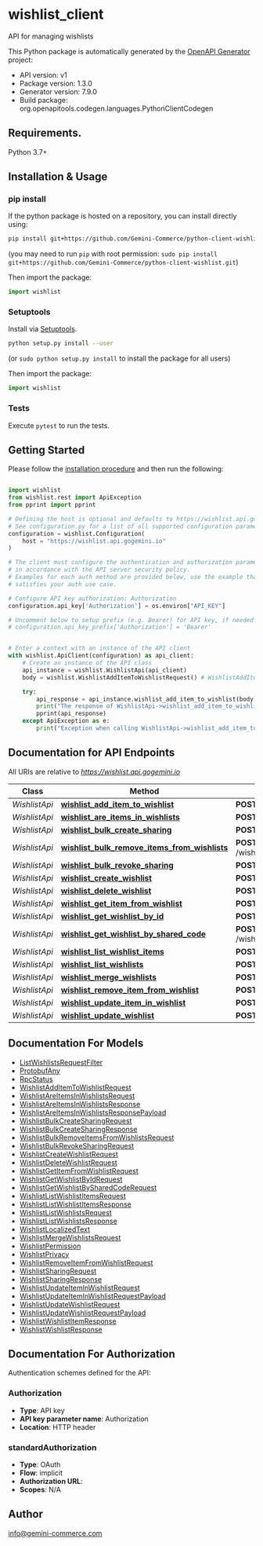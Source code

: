 # wishlist_client
API for managing wishlists

This Python package is automatically generated by the [OpenAPI Generator](https://openapi-generator.tech) project:

- API version: v1
- Package version: 1.3.0
- Generator version: 7.9.0
- Build package: org.openapitools.codegen.languages.PythonClientCodegen

## Requirements.

Python 3.7+

## Installation & Usage
### pip install

If the python package is hosted on a repository, you can install directly using:

```sh
pip install git+https://github.com/Gemini-Commerce/python-client-wishlist.git
```
(you may need to run `pip` with root permission: `sudo pip install git+https://github.com/Gemini-Commerce/python-client-wishlist.git`)

Then import the package:
```python
import wishlist
```

### Setuptools

Install via [Setuptools](http://pypi.python.org/pypi/setuptools).

```sh
python setup.py install --user
```
(or `sudo python setup.py install` to install the package for all users)

Then import the package:
```python
import wishlist
```

### Tests

Execute `pytest` to run the tests.

## Getting Started

Please follow the [installation procedure](#installation--usage) and then run the following:

```python

import wishlist
from wishlist.rest import ApiException
from pprint import pprint

# Defining the host is optional and defaults to https://wishlist.api.gogemini.io
# See configuration.py for a list of all supported configuration parameters.
configuration = wishlist.Configuration(
    host = "https://wishlist.api.gogemini.io"
)

# The client must configure the authentication and authorization parameters
# in accordance with the API server security policy.
# Examples for each auth method are provided below, use the example that
# satisfies your auth use case.

# Configure API key authorization: Authorization
configuration.api_key['Authorization'] = os.environ["API_KEY"]

# Uncomment below to setup prefix (e.g. Bearer) for API key, if needed
# configuration.api_key_prefix['Authorization'] = 'Bearer'


# Enter a context with an instance of the API client
with wishlist.ApiClient(configuration) as api_client:
    # Create an instance of the API class
    api_instance = wishlist.WishlistApi(api_client)
    body = wishlist.WishlistAddItemToWishlistRequest() # WishlistAddItemToWishlistRequest | 

    try:
        api_response = api_instance.wishlist_add_item_to_wishlist(body)
        print("The response of WishlistApi->wishlist_add_item_to_wishlist:\n")
        pprint(api_response)
    except ApiException as e:
        print("Exception when calling WishlistApi->wishlist_add_item_to_wishlist: %s\n" % e)

```

## Documentation for API Endpoints

All URIs are relative to *https://wishlist.api.gogemini.io*

Class | Method | HTTP request | Description
------------ | ------------- | ------------- | -------------
*WishlistApi* | [**wishlist_add_item_to_wishlist**](docs/WishlistApi.md#wishlist_add_item_to_wishlist) | **POST** /wishlist.Wishlist/AddItemToWishlist | 
*WishlistApi* | [**wishlist_are_items_in_wishlists**](docs/WishlistApi.md#wishlist_are_items_in_wishlists) | **POST** /wishlist.Wishlist/AreItemsInWishlists | 
*WishlistApi* | [**wishlist_bulk_create_sharing**](docs/WishlistApi.md#wishlist_bulk_create_sharing) | **POST** /wishlist.Wishlist/BulkCreateSharing | Sharing endpoints
*WishlistApi* | [**wishlist_bulk_remove_items_from_wishlists**](docs/WishlistApi.md#wishlist_bulk_remove_items_from_wishlists) | **POST** /wishlist.Wishlist/BulkRemoveItemsFromWishlists | BulkRemoveItemsFromWishlists removes items from wishlists.
*WishlistApi* | [**wishlist_bulk_revoke_sharing**](docs/WishlistApi.md#wishlist_bulk_revoke_sharing) | **POST** /wishlist.Wishlist/BulkRevokeSharing | 
*WishlistApi* | [**wishlist_create_wishlist**](docs/WishlistApi.md#wishlist_create_wishlist) | **POST** /wishlist.Wishlist/CreateWishlist | 
*WishlistApi* | [**wishlist_delete_wishlist**](docs/WishlistApi.md#wishlist_delete_wishlist) | **POST** /wishlist.Wishlist/DeleteWishlist | 
*WishlistApi* | [**wishlist_get_item_from_wishlist**](docs/WishlistApi.md#wishlist_get_item_from_wishlist) | **POST** /wishlist.Wishlist/GetItemFromWishlist | 
*WishlistApi* | [**wishlist_get_wishlist_by_id**](docs/WishlistApi.md#wishlist_get_wishlist_by_id) | **POST** /wishlist.Wishlist/GetWishlistById | 
*WishlistApi* | [**wishlist_get_wishlist_by_shared_code**](docs/WishlistApi.md#wishlist_get_wishlist_by_shared_code) | **POST** /wishlist.Wishlist/GetWishlistBySharedCode | 
*WishlistApi* | [**wishlist_list_wishlist_items**](docs/WishlistApi.md#wishlist_list_wishlist_items) | **POST** /wishlist.Wishlist/ListWishlistItems | 
*WishlistApi* | [**wishlist_list_wishlists**](docs/WishlistApi.md#wishlist_list_wishlists) | **POST** /wishlist.Wishlist/ListWishlists | 
*WishlistApi* | [**wishlist_merge_wishlists**](docs/WishlistApi.md#wishlist_merge_wishlists) | **POST** /wishlist.Wishlist/MergeWishlists | 
*WishlistApi* | [**wishlist_remove_item_from_wishlist**](docs/WishlistApi.md#wishlist_remove_item_from_wishlist) | **POST** /wishlist.Wishlist/RemoveItemFromWishlist | 
*WishlistApi* | [**wishlist_update_item_in_wishlist**](docs/WishlistApi.md#wishlist_update_item_in_wishlist) | **POST** /wishlist.Wishlist/UpdateItemInWishlist | 
*WishlistApi* | [**wishlist_update_wishlist**](docs/WishlistApi.md#wishlist_update_wishlist) | **POST** /wishlist.Wishlist/UpdateWishlist | 


## Documentation For Models

 - [ListWishlistsRequestFilter](docs/ListWishlistsRequestFilter.md)
 - [ProtobufAny](docs/ProtobufAny.md)
 - [RpcStatus](docs/RpcStatus.md)
 - [WishlistAddItemToWishlistRequest](docs/WishlistAddItemToWishlistRequest.md)
 - [WishlistAreItemsInWishlistsRequest](docs/WishlistAreItemsInWishlistsRequest.md)
 - [WishlistAreItemsInWishlistsResponse](docs/WishlistAreItemsInWishlistsResponse.md)
 - [WishlistAreItemsInWishlistsResponsePayload](docs/WishlistAreItemsInWishlistsResponsePayload.md)
 - [WishlistBulkCreateSharingRequest](docs/WishlistBulkCreateSharingRequest.md)
 - [WishlistBulkCreateSharingResponse](docs/WishlistBulkCreateSharingResponse.md)
 - [WishlistBulkRemoveItemsFromWishlistsRequest](docs/WishlistBulkRemoveItemsFromWishlistsRequest.md)
 - [WishlistBulkRevokeSharingRequest](docs/WishlistBulkRevokeSharingRequest.md)
 - [WishlistCreateWishlistRequest](docs/WishlistCreateWishlistRequest.md)
 - [WishlistDeleteWishlistRequest](docs/WishlistDeleteWishlistRequest.md)
 - [WishlistGetItemFromWishlistRequest](docs/WishlistGetItemFromWishlistRequest.md)
 - [WishlistGetWishlistByIdRequest](docs/WishlistGetWishlistByIdRequest.md)
 - [WishlistGetWishlistBySharedCodeRequest](docs/WishlistGetWishlistBySharedCodeRequest.md)
 - [WishlistListWishlistItemsRequest](docs/WishlistListWishlistItemsRequest.md)
 - [WishlistListWishlistItemsResponse](docs/WishlistListWishlistItemsResponse.md)
 - [WishlistListWishlistsRequest](docs/WishlistListWishlistsRequest.md)
 - [WishlistListWishlistsResponse](docs/WishlistListWishlistsResponse.md)
 - [WishlistLocalizedText](docs/WishlistLocalizedText.md)
 - [WishlistMergeWishlistsRequest](docs/WishlistMergeWishlistsRequest.md)
 - [WishlistPermission](docs/WishlistPermission.md)
 - [WishlistPrivacy](docs/WishlistPrivacy.md)
 - [WishlistRemoveItemFromWishlistRequest](docs/WishlistRemoveItemFromWishlistRequest.md)
 - [WishlistSharingRequest](docs/WishlistSharingRequest.md)
 - [WishlistSharingResponse](docs/WishlistSharingResponse.md)
 - [WishlistUpdateItemInWishlistRequest](docs/WishlistUpdateItemInWishlistRequest.md)
 - [WishlistUpdateItemInWishlistRequestPayload](docs/WishlistUpdateItemInWishlistRequestPayload.md)
 - [WishlistUpdateWishlistRequest](docs/WishlistUpdateWishlistRequest.md)
 - [WishlistUpdateWishlistRequestPayload](docs/WishlistUpdateWishlistRequestPayload.md)
 - [WishlistWishlistItemResponse](docs/WishlistWishlistItemResponse.md)
 - [WishlistWishlistResponse](docs/WishlistWishlistResponse.md)


<a id="documentation-for-authorization"></a>
## Documentation For Authorization


Authentication schemes defined for the API:
<a id="Authorization"></a>
### Authorization

- **Type**: API key
- **API key parameter name**: Authorization
- **Location**: HTTP header

<a id="standardAuthorization"></a>
### standardAuthorization

- **Type**: OAuth
- **Flow**: implicit
- **Authorization URL**: 
- **Scopes**: N/A


## Author

info@gemini-commerce.com


